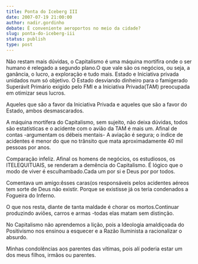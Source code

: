 ```yaml
---
title: Ponta do Iceberg III
date: 2007-07-19 21:00:00
author: nadir.gordinho
debate: É conveniente aeroportos no meio da cidade?
slug: ponta-do-iceberg-iii
status: publish 
type: post
---
```


Não restam mais dúvidas, o Capitalismo é uma máquina mortífira onde o ser humano é relegado a segundo plano.O que vale são os negócios, ou seja, a ganância, o lucro, a exploração e tudo mais. Estado e Iniciativa privada unidados num só objetivo. O Estado desviando dinheiro para o famigerado Superávit Primário exigido pelo FMI e a Iniciativa Privada(TAM) preocupada em otimizar seus lucros.  

Aqueles que são a favor da Iniciativa Privada e aqueles que são a favor do Estado, ambos desmascarados.   

A máquina mortífera do Capitalismo, sem sujeito, não deixa dúvidas, todos são estatísticas e o acidente com o avião da TAM é mais um. Afinal de contas -argumentam os débeis mentais- A aviação é segura; o índice de acidentes é menor do que no trânsito que mata aproximadamente 40 mil pessoas por anos.  

Comparação infeliz. Afinal os homens de negócios, os estudiosos, os ITELEQUITUAIS, se renderam a demência do Capitalismo. É lógico que o modo de viver é esculhambado.Cada um por si e Deus por por todos.  

Comentava um amigo:êsses caras(os responsáveis pelos acidentes aéreos tem sorte de Deus não existir. Porque se existisse já os teria condenados a Fogueira do Inferno.  

O que nos resta, diante de tanta maldade é chorar os mortos.Continuar produzindo aviões, carros e armas -todas elas matam sem distinção.  

No Capitalismo não aprendemos a lição, pois a Ideologia amaldiçoada do Positivismo nos ensinou a esquecer e a Razão Iluminista a racionalizar o absurdo.  

Minhas condolências aos parentes das vítimas, pois alí poderia estar um dos meus filhos, irmãos ou parentes.
